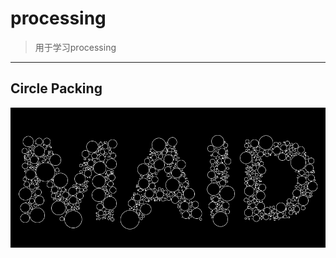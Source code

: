 # processing

> 用于学习processing
>
> 

---

## Circle Packing

 ![Circle Packing](https://github.com/ParadiseWitch/processing/blob/master/Circle%20Packing/Circle%20Packing.png?raw=true)

